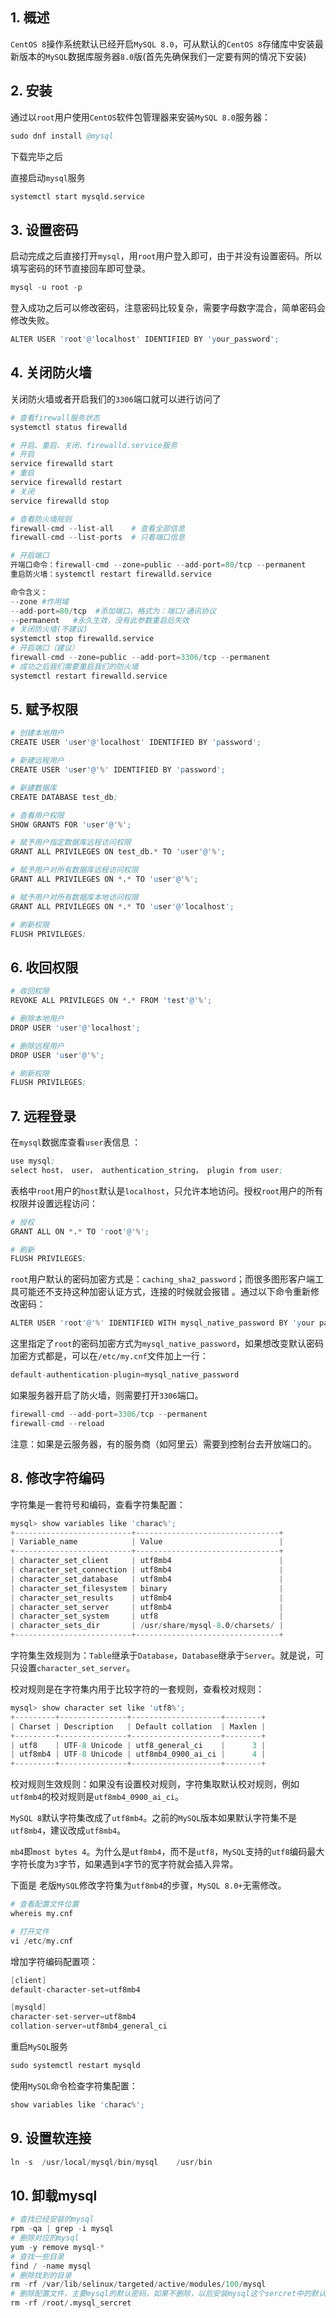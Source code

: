 ## 1. 概述

```CentOS 8```操作系统默认已经开启```MySQL 8.0```，可从默认的```CentOS 8```存储库中安装最新版本的```MySQL```数据库服务器```8.0```版(首先先确保我们一定要有网的情况下安装)

## 2. 安装

通过以```root```用户使用```CentOS```软件包管理器来安装```MySQL 8.0```服务器：

```s
sudo dnf install @mysql
```

下载完毕之后

直接启动```mysql```服务

```s
systemctl start mysqld.service
```

## 3. 设置密码

启动完成之后直接打开```mysql```，用```root```用户登入即可，由于并没有设置密码。所以填写密码的环节直接回车即可登录。

```s
mysql -u root -p
```

登入成功之后可以修改密码，注意密码比较复杂，需要字母数字混合，简单密码会修改失败。

```s
ALTER USER 'root'@'localhost' IDENTIFIED BY 'your_password';
```

## 4. 关闭防火墙

关闭防火墙或者开启我们的```3306```端口就可以进行访问了

```s
# 查看firewall服务状态
systemctl status firewalld

# 开启、重启、关闭、firewalld.service服务
# 开启
service firewalld start
# 重启
service firewalld restart
# 关闭
service firewalld stop

# 查看防火墙规则
firewall-cmd --list-all    # 查看全部信息
firewall-cmd --list-ports  # 只看端口信息

# 开启端口
开端口命令：firewall-cmd --zone=public --add-port=80/tcp --permanent
重启防火墙：systemctl restart firewalld.service

命令含义：
--zone #作用域
--add-port=80/tcp  #添加端口，格式为：端口/通讯协议
--permanent   #永久生效，没有此参数重启后失效
# 关闭防火墙(不建议)
systemctl stop firewalld.service
# 开启端口（建议）
firewall-cmd --zone=public --add-port=3306/tcp --permanent
# 成功之后我们需要重启我们的防火墙
systemctl restart firewalld.service
```

## 5. 赋予权限

```s
# 创建本地用户
CREATE USER 'user'@'localhost' IDENTIFIED BY 'password';

# 新建远程用户
CREATE USER 'user'@'%' IDENTIFIED BY 'password';

# 新建数据库
CREATE DATABASE test_db;

# 查看用户权限
SHOW GRANTS FOR 'user'@'%';

# 赋予用户指定数据库远程访问权限
GRANT ALL PRIVILEGES ON test_db.* TO 'user'@'%';

# 赋予用户对所有数据库远程访问权限
GRANT ALL PRIVILEGES ON *.* TO 'user'@'%';

# 赋予用户对所有数据库本地访问权限
GRANT ALL PRIVILEGES ON *.* TO 'user'@'localhost';

# 刷新权限
FLUSH PRIVILEGES;
```

## 6. 收回权限

```s
# 收回权限
REVOKE ALL PRIVILEGES ON *.* FROM 'test'@'%';

# 删除本地用户
DROP USER 'user'@'localhost';

# 删除远程用户
DROP USER 'user'@'%';

# 刷新权限
FLUSH PRIVILEGES;
```

## 7. 远程登录

在```mysql```数据库查看```user```表信息 ：

```s
use mysql;
select host， user， authentication_string， plugin from user;
```

表格中```root```用户的```host```默认是```localhost```，只允许本地访问。授权```root```用户的所有权限并设置远程访问：
```s
# 授权
GRANT ALL ON *.* TO 'root'@'%';

# 刷新
FLUSH PRIVILEGES;
```

```root```用户默认的密码加密方式是：```caching_sha2_password```；而很多图形客户端工具可能还不支持这种加密认证方式，连接的时候就会报错 。通过以下命令重新修改密码：

```s
ALTER USER 'root'@'%' IDENTIFIED WITH mysql_native_password BY 'your password';
```
这里指定了```root```的密码加密方式为```mysql_native_password```，如果想改变默认密码加密方式都是，可以在```/etc/my.cnf```文件加上一行：

```s
default-authentication-plugin=mysql_native_password
```
如果服务器开启了防火墙，则需要打开```3306```端口。

```s
firewall-cmd --add-port=3306/tcp --permanent
firewall-cmd --reload
```
注意：如果是云服务器，有的服务商（如阿里云）需要到控制台去开放端口的。

## 8. 修改字符编码

字符集是一套符号和编码，查看字符集配置：

```s
mysql> show variables like 'charac%';
+--------------------------+--------------------------------+
| Variable_name            | Value                          |
+--------------------------+--------------------------------+
| character_set_client     | utf8mb4                        |
| character_set_connection | utf8mb4                        |
| character_set_database   | utf8mb4                        |
| character_set_filesystem | binary                         |
| character_set_results    | utf8mb4                        |
| character_set_server     | utf8mb4                        |
| character_set_system     | utf8                           |
| character_sets_dir       | /usr/share/mysql-8.0/charsets/ |
+--------------------------+--------------------------------+
```

字符集生效规则为：```Table```继承于```Database```，```Database```继承于```Server```。就是说，可只设置```character_set_server```。

校对规则是在字符集内用于比较字符的一套规则，查看校对规则：

```s
mysql> show character set like 'utf8%';
+---------+---------------+--------------------+--------+
| Charset | Description   | Default collation  | Maxlen |
+---------+---------------+--------------------+--------+
| utf8    | UTF-8 Unicode | utf8_general_ci    |      3 |
| utf8mb4 | UTF-8 Unicode | utf8mb4_0900_ai_ci |      4 |
+---------+---------------+--------------------+--------+
```

校对规则生效规则：如果没有设置校对规则，字符集取默认校对规则，例如```utf8mb4```的校对规则是```utf8mb4_0900_ai_ci```。

```MySQL 8```默认字符集改成了```utf8mb4```。之前的```MySQL```版本如果默认字符集不是```utf8mb4```，建议改成```utf8mb4```。

```mb4```即```most bytes 4```。为什么是```utf8mb4```，而不是```utf8```，```MySQL```支持的```utf8```编码最大字符长度为```3```字节，如果遇到```4```字节的宽字符就会插入异常。

下面是 老版```MySQL```修改字符集为```utf8mb4```的步骤，```MySQL 8.0+```无需修改。

```s
# 查看配置文件位置
whereis my.cnf

# 打开文件
vi /etc/my.cnf
```

增加字符编码配置项：

```s
[client]
default-character-set=utf8mb4

[mysqld]
character-set-server=utf8mb4
collation-server=utf8mb4_general_ci
```

重启```MySQL```服务

```s
sudo systemctl restart mysqld
```

使用```MySQL```命令检查字符集配置：

```s
show variables like 'charac%';
```

## 9. 设置软连接

```s
ln -s  /usr/local/mysql/bin/mysql    /usr/bin
```

## 10. 卸载mysql

```s
# 查找已经安装的mysql
rpm -qa | grep -i mysql
# 删除对应的mysql
yum -y remove mysql-*
# 查找一些目录
find / -name mysql
# 删除找到的目录
rm -rf /var/lib/selinux/targeted/active/modules/100/mysql
# 删除配置文件，主要mysql的默认密码，如果不删除，以后安装mysql这个sercret中的默认密码不会变，使用其中的默认密码就可能会报类似Access denied for user 'root@localhost' (using password:yes)的错误.
rm -rf /root/.mysql_sercret
```
